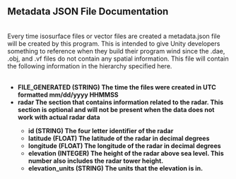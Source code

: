 ## Metadata JSON File Documentation
<br>
Every time isosurface files or vector files are created a metadata.json file will be created by this program.  This is intended to give Unity developers something to reference when they build their program wind since the .dae, .obj, and .vf files do not contain any spatial information.  This file will contain the following information in the hierarchy specified here. 
<br>
<br>

* <b>FILE_GENERATED<b> (STRING) The time the files were created in UTC formatted mm/dd/yyyy HHMMSS
* <b>radar<b> The section that contains information related to the radar.  This section is optional and will not be present when the data does not work with actual radar data
    * <b>id<b> (STRING) The four letter identifier of the radar
    * <b>latitude<b> (FLOAT) The latitude of the radar in decimal degrees
    * <b>longitude<b> (FLOAT) The longitude of the radar in decimal degrees
    * <b>elevation<b> (INTEGER) The height of the radar above sea level.  This number also includes the radar tower height.
    * <b>elevation_units<b> (STRING) The units that the elevation is in.
